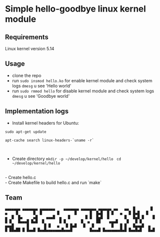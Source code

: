 # Simple hello-goodbye linux kernel module 

## Requirements 
Linux kernel version 5.14

## Usage
- clone the repo <br>
- run `sudo insmod hello.ko` for enable kernel module and check system logs `dmesg` u see 'Hello world' <br>
- run `sudo rmmod hello` for disable kernel module and check system logs `dmesg` u see 'Goodbye world' <br>

## Implementation logs
- Install kernel headers for Ubuntu:
```
sudo apt-get update
```
```
apt-cache search linux-headers-`uname -r` 
```
<br>

- Create directory
`mkdir -p ~/develop/kernel/hello ` 
`cd ~/develop/kernel/hello`
<br>
- Create hello.c <br>
- Create Makefile to build hello.c and run `make`  <br>

## Team 
` ▄▄▄▄▄▄▄ ▄▄▄▄▄▄▄ ▄▄▄▄▄▄▄    ▄▄▄▄▄▄▄ ▄▄▄▄▄▄▄ ▄▄▄▄▄▄ ▄▄   ▄▄ 
█       █  ▄    █       █  █       █       █      █  █▄█  █
█   ▄   █ █▄█   █    ▄  █  █▄     ▄█    ▄▄▄█  ▄   █       █
█  █▄█  █       █   █▄█ █    █   █ █   █▄▄▄█ █▄█  █       █
█       █  ▄   ██    ▄▄▄█    █   █ █    ▄▄▄█      █       █
█   ▄   █ █▄█   █   █        █   █ █   █▄▄▄█  ▄   █ ██▄██ █
█▄▄█ █▄▄█▄▄▄▄▄▄▄█▄▄▄█        █▄▄▄█ █▄▄▄▄▄▄▄█▄█ █▄▄█▄█   █▄█
`
